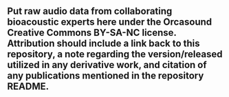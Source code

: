 ## Put raw audio data from collaborating bioacoustic experts here under the Orcasound Creative Commons BY-SA-NC license. Attribution should include a link back to this repository, a note regarding the version/released utilized in any derivative work, and citation of any publications mentioned in the repository README.
